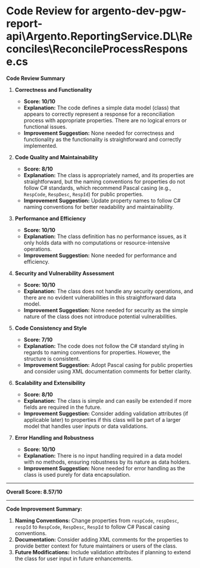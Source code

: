 # Code Review for argento-dev-pgw-report-api\Argento.ReportingService.DL\Reconciles\ReconcileProcessResponse.cs

**Code Review Summary**

1. **Correctness and Functionality**
   - **Score: 10/10**
   - **Explanation:** The code defines a simple data model (class) that appears to correctly represent a response for a reconciliation process with appropriate properties. There are no logical errors or functional issues.
   - **Improvement Suggestion:** None needed for correctness and functionality as the functionality is straightforward and correctly implemented.

2. **Code Quality and Maintainability**
   - **Score: 8/10**
   - **Explanation:** The class is appropriately named, and its properties are straightforward, but the naming conventions for properties do not follow C# standards, which recommend Pascal casing (e.g., `RespCode`, `RespDesc`, `RespId`) for public properties.
   - **Improvement Suggestion:** Update property names to follow C# naming conventions for better readability and maintainability.

3. **Performance and Efficiency**
   - **Score: 10/10**
   - **Explanation:** The class definition has no performance issues, as it only holds data with no computations or resource-intensive operations. 
   - **Improvement Suggestion:** None needed for performance and efficiency.

4. **Security and Vulnerability Assessment**
   - **Score: 10/10**
   - **Explanation:** The class does not handle any security operations, and there are no evident vulnerabilities in this straightforward data model.
   - **Improvement Suggestion:** None needed for security as the simple nature of the class does not introduce potential vulnerabilities.

5. **Code Consistency and Style**
   - **Score: 7/10**
   - **Explanation:** The code does not follow the C# standard styling in regards to naming conventions for properties. However, the structure is consistent.
   - **Improvement Suggestion:** Adopt Pascal casing for public properties and consider using XML documentation comments for better clarity.

6. **Scalability and Extensibility**
   - **Score: 8/10**
   - **Explanation:** The class is simple and can easily be extended if more fields are required in the future. 
   - **Improvement Suggestion:** Consider adding validation attributes (if applicable later) to properties if this class will be part of a larger model that handles user inputs or data validations.

7. **Error Handling and Robustness**
   - **Score: 10/10**
   - **Explanation:** There is no input handling required in a data model with no methods, ensuring robustness by its nature as data holders.
   - **Improvement Suggestion:** None needed for error handling as the class is used purely for data encapsulation.

________________________________________

**Overall Score: 8.57/10**

________________________________________

**Code Improvement Summary:**
1. **Naming Conventions:** Change properties from `respCode`, `respDesc`, `respId` to `RespCode`, `RespDesc`, `RespId` to follow C# Pascal casing conventions.
2. **Documentation:** Consider adding XML comments for the properties to provide better context for future maintainers or users of the class.
3. **Future Modifications:** Include validation attributes if planning to extend the class for user input in future enhancements.